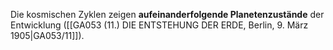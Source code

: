 
Die kosmischen Zyklen zeigen **aufeinanderfolgende Planetenzustände** der Entwicklung ([[GA053 (11.) DIE ENTSTEHUNG DER ERDE, Berlin, 9. März 1905|GA053/11]]).
